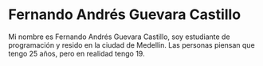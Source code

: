 # Fernando Andrés Guevara Castillo  
Mi nombre es Fernando Andrés Guevara Castillo, soy estudiante de programación y resido en la ciudad de Medellin.
Las personas piensan que tengo 25 años, pero en realidad tengo 19.
